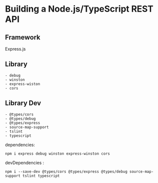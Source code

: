 # Building a Node.js/TypeScript REST API

## Framework
Express.js

## Library
    - debug
    - winston
    - express-wiston
    - cors

## Library Dev
    - @types/cors
    - @types/debug
    - @types/express
    - source-map-support
    - tslint
    - typescript


dependencies:

` npm i express debug winston express-winston cors `


devDependencies :

` npm i --save-dev @types/cors @types/express @types/debug source-map-support tslint typescript `